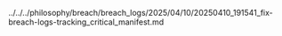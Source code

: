 ../../../philosophy/breach/breach_logs/2025/04/10/20250410_191541_fix-breach-logs-tracking_critical_manifest.md